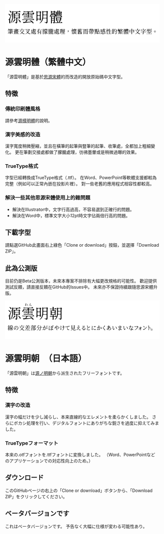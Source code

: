 ![banner](genwan-cover-tw.png?raw=true)
# 源雲明體（繁體中文）

「源雲明體」是基於[思源宋體](https://github.com/adobe-fonts/source-han-serif/)的而改造的開放原始碼中文字型。

## 特徵

### 傳統印刷體風格

請參考[源樣明體](https://github.com/ButTaiwan/genyo-font/tree/master)的說明。

### 漢字美感的改造

漢字寬度稍微壓縮，並且在橫筆的起筆與豎筆的起筆、收筆處，全都加上粗細變化。
更在筆劃交接處都做了朦朧處理，彷彿墨暈或是稍微過曝的效果。

### TrueType格式

字型已經轉換成TrueType格式（.ttf）。
在Word、PowerPoint等軟體支援都較為完整（例如可以正常內嵌在投影片裡）。
對一些老舊的應用程式相容性都較高。

### 解決一些其他思源宋體使用上的雜問題

* 解決在Illustrator中，文字行高過高，不容易選到正確行的問題。
* 解決在Word中，標準文字大小12pt時文字佔兩倍行高的問題。

## 下載字型

請點選GitHub此畫面右上綠色「Clone or download」按鈕，並選擇「Download ZIP」。

## 此為公測版

目前仍是Beta公測版本，未來本專案不排除有大幅更改規格的可能性。
歡迎提供測試反饋，請直接反饋在GitHub的Issues中。
未來亦不保證持續跟隨思源宋體升版。


![banner](genwan-cover-jp.png?raw=true)
# 源雲明朝　（日本語）

「源雲明朝」は[源ノ明朝](https://github.com/adobe-fonts/source-han-serif/)から派生されたフリーフォントです。

## 特徴

### 漢字の改造

漢字の幅だけを少し減らし、本来直線的なエレメントを柔らかくしました。
さらにボカシ処理を行い、デジタルフォントにありがちな鋭さを過度に抑えてみました。

### TrueTypeフォーマット

本来の.otfフォントを.ttfフォントに変換しました。
（Word、PowerPointなどのアプリケーションでの対応性向上のため。）

## ダウンロード

このGitHubページの右上の「Clone or download」ボタンから、「Download ZIP」をクリックしてください。

## ベータバージョンです

これはベータバージョンです。
予告なく大幅に仕様が変わる可能性あり。
